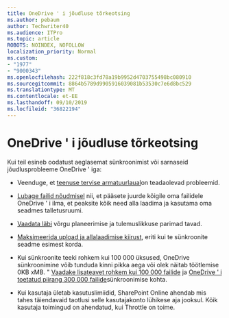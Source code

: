 ```yaml
---
title: OneDrive ' i jõudluse tõrkeotsing
ms.author: pebaum
author: Techwriter40
ms.audience: ITPro
ms.topic: article
ROBOTS: NOINDEX, NOFOLLOW
localization_priority: Normal
ms.custom:
- "1977"
- "9000343"
ms.openlocfilehash: 222f818c3fd78a19b9952d4703755498bc080910
ms.sourcegitcommit: 8864b5789d9905916039081b53530c7e6d8bc529
ms.translationtype: MT
ms.contentlocale: et-EE
ms.lasthandoff: 09/10/2019
ms.locfileid: "36822194"
---
```

# <a name="troubleshoot-onedrive-performance"></a>OneDrive ' i jõudluse tõrkeotsing

Kui teil esineb oodatust aeglasemat sünkroonimist või sarnaseid jõudlusprobleeme OneDrive ' iga:

- Veenduge, et [teenuse tervise armatuurlaual](https://portal.office.com/adminportal/home?ref=/servicehealth)on teadaolevad probleemid.

- [Lubage failid nõudmisel](https://support.office.com/article/save-disk-space-with-onedrive-files-on-demand-for-windows-10-0e6860d3-d9f3-4971-b321-7092438fb38e?ui=en-US&rs=en-US&ad=US) nii, et pääsete juurde kõigile oma failidele OneDrive ' i ilma, et peaksite kõik need alla laadima ja kasutama oma seadmes talletusruumi.

- [Vaadata läbi](https://docs.microsoft.com/office365/enterprise/network-planning-and-performance) võrgu planeerimise ja tulemuslikkuse parimad tavad.

- [Maksimeerida upload ja allalaadimise kiirust](https://support.office.com/article/maximize-upload-and-download-speed-8eeadfb8-501f-406d-997b-98ab6ff67f43), eriti kui te sünkroonite seadme esimest korda.

- Kui sünkroonite teeki rohkem kui 100 000 üksused, OneDrive sünkroonimine võib tunduda kinni pikka aega või olek näitab töötlemise 0KB xMB. " [Vaadake lisateavet rohkem kui 100 000 failide](https://support.office.com/article/invalid-file-names-and-file-types-in-onedrive-onedrive-for-business-and-sharepoint-64883a5d-228e-48f5-b3d2-eb39e07630fa) ja [OneDrive ' i toetatud piirang 300 000 failide](https://support.office.com/article/invalid-file-names-and-file-types-in-onedrive-onedrive-for-business-and-sharepoint-64883a5d-228e-48f5-b3d2-eb39e07630fa)sünkroonimise kohta.

- Kui kasutaja ületab kasutuslimiidid, SharePoint Online ahendab mis tahes täiendavaid taotlusi selle kasutajakonto lühikese aja jooksul. Kõik kasutaja toimingud on ahendatud, kui Throttle on toime.
